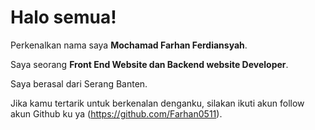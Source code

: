 # Halo semua! 

Perkenalkan nama saya **Mochamad Farhan Ferdiansyah**.<br>

Saya seorang **Front End Website dan Backend website Developer**.<br>

Saya berasal dari Serang Banten.<br>

Jika kamu tertarik untuk berkenalan denganku, silakan ikuti akun follow akun Github ku ya (https://github.com/Farhan0511).


